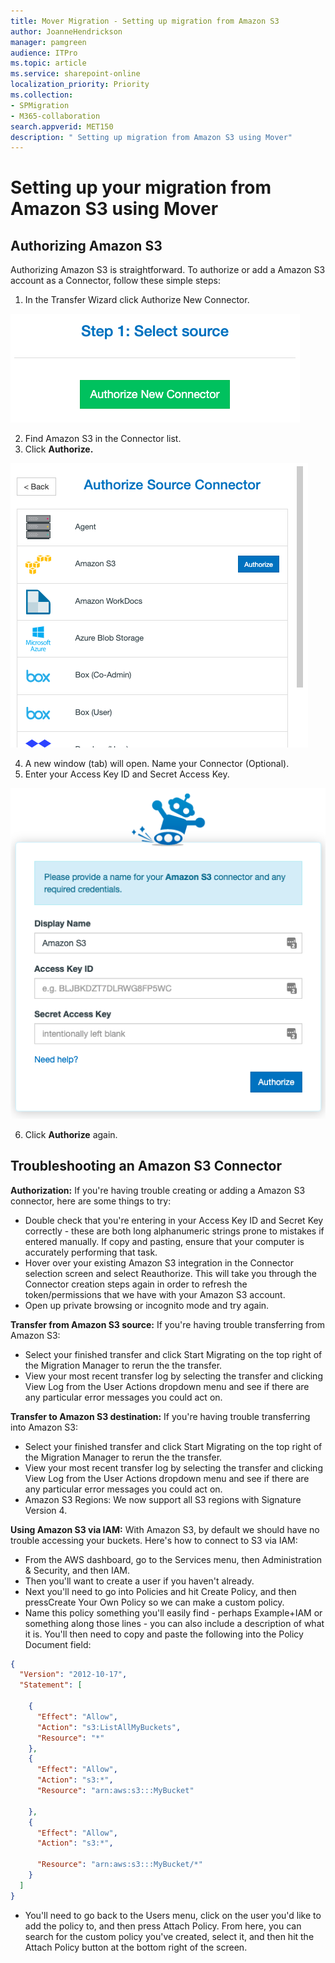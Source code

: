 ```yaml
---
title: Mover Migration - Setting up migration from Amazon S3
author: JoanneHendrickson
manager: pamgreen
audience: ITPro
ms.topic: article
ms.service: sharepoint-online
localization_priority: Priority
ms.collection: 
- SPMigration
- M365-collaboration
search.appverid: MET150
description: " Setting up migration from Amazon S3 using Mover"
---
```

#  Setting up your migration from Amazon S3 using Mover

## Authorizing Amazon S3

Authorizing Amazon S3 is straightforward. To authorize or add a Amazon S3 account as a Connector, follow these simple steps:

1. In the Transfer Wizard click Authorize New Connector.

![Auth New Connector](media/clear_auth.png)

2. Find Amazon S3 in the Connector list.
3. Click **Authorize.**

![Amazon S3 Connector List](media/amazon_s3_connector_list_auth.png)

4. A new window (tab) will open. Name your Connector (Optional).
5. Enter your Access Key ID and Secret Access Key.

![Amazon S3 name connector](media/name_connector_amazon_s3.png)

6. Click **Authorize** again.

## Troubleshooting an Amazon S3 Connector

**Authorization:** If you're having trouble creating or adding a Amazon S3 connector, here are some things to try:

- Double check that you're entering in your Access Key ID and Secret Key correctly - these are both long alphanumeric strings prone to mistakes if entered manually. If copy and pasting, ensure that your computer is accurately performing that task.
- Hover over your existing Amazon S3 integration in the Connector selection screen and select Reauthorize. This will take you through the Connector creation steps again in order to refresh the token/permissions that we have with your Amazon S3 account.
- Open up private browsing or incognito mode and try again.

**Transfer from Amazon S3 source:** If you're having trouble transferring from Amazon S3:

- Select your finished transfer and click Start Migrating on the top right of the Migration Manager to rerun the the transfer.
- View your most recent transfer log by selecting the transfer and clicking View Log from the User Actions dropdown menu and see if there are any particular error messages you could act on.

**Transfer to Amazon S3 destination:** If you're having trouble transferring into Amazon S3:

- Select your finished transfer and click Start Migrating on the top right of the Migration Manager to rerun the the transfer.
- View your most recent transfer log by selecting the transfer and clicking View Log from the User Actions dropdown menu and see if there are any particular error messages you could act on.
- Amazon S3 Regions: We now support all S3 regions with Signature Version 4.

**Using Amazon S3 via IAM:** With Amazon S3, by default we should have no trouble accessing your buckets. Here's how to connect to S3 via IAM:

- From the AWS dashboard, go to the ﻿Services﻿ menu, then Administration & Security, and then IAM.
- Then you'll want to create a user if you haven't already.
- Next you'll need to go into Policies and hit Create Policy, and then press﻿Create Your Own Policy so we can make a custom policy.
- Name this policy something you'll easily find - perhaps Example+﻿IAM﻿ or something along those lines - you can also include a description of what it is. You'll then need to copy and paste the following into the Policy Document field:

```json
{
  "Version": "2012-10-17",
  "Statement": [

    {
      "Effect": "Allow",
      "Action": "s3:ListAllMyBuckets",
      "Resource": "*"
    },
    {
      "Effect": "Allow",
      "Action": "s3:*",
      "Resource": "arn:aws:s3:::MyBucket"

    },
    {
      "Effect": "Allow",
      "Action": "s3:*",

      "Resource": "arn:aws:s3:::MyBucket/*"
    }
  ]
}
```

- You'll need to go back to the Users menu, click on the user you'd like to add the policy to, and then press Attach Policy. From here, you can search for the custom policy you've created, select it, and then hit the Attach Policy button at the bottom right of the screen.
